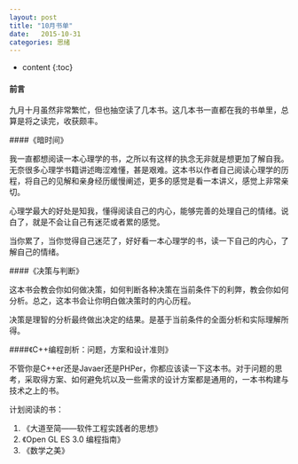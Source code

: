```yaml
---
layout: post
title: "10月书单"
date:   2015-10-31
categories: 思绪
---
```


* content
{:toc}

#### 前言

九月十月虽然非常繁忙，但也抽空读了几本书。这几本书一直都在我的书单里，总算是将之读完，收获颇丰。

####《暗时间》

我一直都想阅读一本心理学的书，之所以有这样的执念无非就是想更加了解自我。无奈很多心理学书籍讲述晦涩难懂，甚是艰难。这本书以作者自己阅读心理学的历程，将自己的见解和亲身经历缓慢阐述，更多的感觉是看一本讲义，感觉上非常亲切。  

心理学最大的好处是知我，懂得阅读自己的内心，能够完善的处理自己的情绪。说白了，就是不会让自己有迷茫或者累的感觉。  

当你累了，当你觉得自己迷茫了，好好看一本心理学的书，读一下自己的内心，了解自己的情绪。  

####《决策与判断》  

这本书会教会你如何做决策，如何判断各种决策在当前条件下的利弊，教会你如何分析。总之，这本书会让你明白做决策时的内心历程。  

决策是理智的分析最终做出决定的结果。是基于当前条件的全面分析和实际理解所得。  

####《C++编程剖析：问题，方案和设计准则》   

不管你是C++er还是Javaer还是PHPer，你都应该读一下这本书。对于问题的思考，采取得方案、如何避免坑以及一些需求的设计方案都是通用的，一本书构建与技术之上的书。  

计划阅读的书：  
1. 《大道至简——软件工程实践者的思想》  
2. 《Open GL ES 3.0 编程指南》   
3. 《数学之美》  
  
